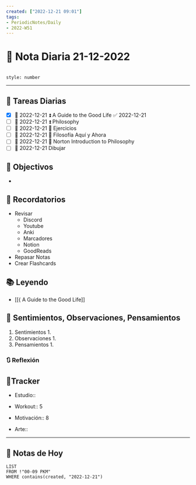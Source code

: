 ```yaml
---
created: ["2022-12-21 09:01"]
tags:
- PeriodicNotes/Daily
- 2022-W51
---
```


# 📅 Nota Diaria 21-12-2022
```toc

style: number

```

---
## 🔷 Tareas Diarias
- [x] 📅 2022-12-21 ⏫ A Guide to the Good Life ✅ 2022-12-21
- [ ] 📅 2022-12-21 ⏫ Philosophy
- [ ] 📅 2022-12-21 🔼 Ejercicios
- [ ] 📅 2022-12-21 🔽 Filosofía Aquí y Ahora
- [ ] 📅 2022-12-21 🔽 Norton Introduction to Philosophy
- [ ] 📅 2022-12-21 Dibujar

## 🎯 Objectivos
- 
## 📕 Recordatorios
- Revisar
	- Discord
	- Youtube
	- Anki
	- Marcadores
	- Notion
	- GoodReads
- Repasar Notas
- Crear Flashcards

## 📚 Leyendo
- [[{ A Guide to the Good Life]]
## 💬 Sentimientos, Observaciones, Pensamientos 
1. Sentimientos
	1. 
2. Observaciones
	1. 
3. Pensamientos
	1. 
### 🔃 Reflexión

## 🔷Tracker

- Estudio::

- Workout:: 5

- Motivación:: 8

- Arte::
---

## 📅 Notas de Hoy
```dataview
LIST 
FROM !"00-09 PKM" 
WHERE contains(created, "2022-12-21")
```